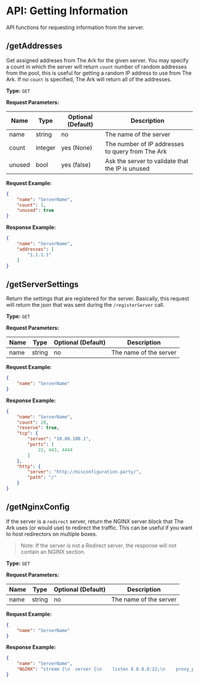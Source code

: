 # API: Getting Information
API functions for requesting information from the server.

## /getAddresses
Get assigned addreses from The Ark for the given server. You may specify a count in which the server will return `count`
number of random addresses from the pool, this is useful for getting a random IP address to use from The Ark.
If no `count` is specified, The Ark will return all of the addresses.

__Type:__ `GET`

__Request Parameters:__

| Name     | Type     | Optional (Default) | Description                                    |
|----------|----------|--------------------|------------------------------------------------|
|  name    | string   | no                 | The name of the server                         |
|  count   | integer  | yes (None)         | The number of IP addresses to query from The Ark |
|  unused  | bool     | yes (false)        | Ask the server to validate that the IP is unused |

__Request Example:__
```json
{
    "name": "ServerName",
    "count": 1,
    "unused": true
}
```

__Response Example:__
```json
{
    "name": "ServerName",
    "addresses": [
        "1.1.1.1"
    ]
}
```


## /getServerSettings
Return the settings that are registered for the server. Basically, this request will return
the json that was sent during the `/registerServer` call.

__Type:__ `GET`

__Request Parameters:__

| Name     | Type     | Optional (Default) | Description                                    |
|----------|----------|--------------------|------------------------------------------------|
|   name   | string   | no                 | The name of the server                         |

__Request Example:__
```json
{
    "name": "ServerName"
}
```

__Response Example:__
```json
{
    "name": "ServerName",
    "count": 20,
    "reserve": true,
    "tcp": {
        "server": "10.80.100.1",
        "ports": [
            22, 443, 4444
        ]
    },
    "http": {
        "server": "http://misconfiguration.party/",
        "path": "/"
    }
}
```


## /getNginxConfig
If the server is a `redirect` server, return the NGINX server block that The Ark uses (or would use)
to redirect the traffic. This can be useful if you want to host redirectors on multiple boxes.

> Note: If the server is not a Redirect server, the response will not contain an NGINX section.

__Type:__ `GET`

__Request Parameters:__

| Name     | Type     | Optional (Default) | Description                                    |
|----------|----------|--------------------|------------------------------------------------|
| name     | string   | no                 | The name of the server                         |

__Request Example:__
```json
{
    "name": "ServerName"
}
```

__Response Example:__
```json
{
    "name": "ServerName",
    "NGINX": "stream {\n  server {\n    listen 8.8.8.8:22;\n    proxy_pass 10.80.100.1:22;\n  }\n}"
}
```